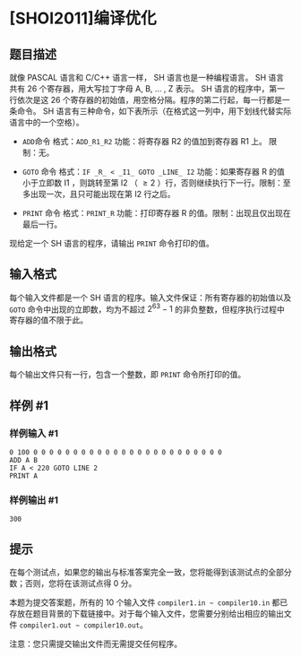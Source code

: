 # [SHOI2011]编译优化

## 题目描述

就像 PASCAL 语言和 C/C++ 语言一样， SH 语言也是一种编程语言。 SH 语言共有 $26$ 个寄存器，用大写拉丁字母 A, B, … , Z 表示。 SH 语言的程序中，第一行依次是这 $26$ 个寄存器的初始值，用空格分隔。程序的第二行起，每一行都是一条命令。 SH 语言有三种命令，如下表所示（在格式这一列中，用下划线代替实际语言中的一个空格）。

-    ``ADD``命令 格式：``ADD_R1_R2``  功能：将寄存器 R2 的值加到寄存器 R1 上。 限制：无。

-    ``GOTO`` 命令 格式：``IF _R_ < _I1_ GOTO _LINE_ I2`` 功能：如果寄存器 R 的值小于立即数 I1 ，则跳转至第 I2 （ $\ge 2$ ）行，否则继续执行下一行。限制：至多出现一次，且只可能出现在第 I2 行之后。

-    ``PRINT`` 命令 格式：``PRINT_R`` 功能：打印寄存器 R 的值。限制：出现且仅出现在最后一行。

现给定一个 SH 语言的程序，请输出 ``PRINT`` 命令打印的值。

## 输入格式

每个输入文件都是一个 SH 语言的程序。输入文件保证：所有寄存器的初始值以及 ``GOTO`` 命令中出现的立即数，均为不超过 $2^{63}-1$ 的非负整数，但程序执行过程中寄存器的值不限于此。

## 输出格式

每个输出文件只有一行，包含一个整数，即 ``PRINT`` 命令所打印的值。

## 样例 #1

### 样例输入 #1
```
0 100 0 0 0 0 0 0 0 0 0 0 0 0 0 0 0 0 0 0 0 0 0 0 0 0
ADD A B
IF A < 220 GOTO LINE 2
PRINT A
```

### 样例输出 #1

```
300
```

## 提示

在每个测试点，如果您的输出与标准答案完全一致，您将能得到该测试点的全部分数；否则，您将在该测试点得 $0$ 分。

本题为提交答案题，所有的 $10$ 个输入文件 ``compiler1.in ~ compiler10.in`` 都已存放在题目背景的下载链接中。对于每个输入文件，您需要分别给出相应的输出文件 ``compiler1.out ~ compiler10.out``。

注意：您只需提交输出文件而无需提交任何程序。
